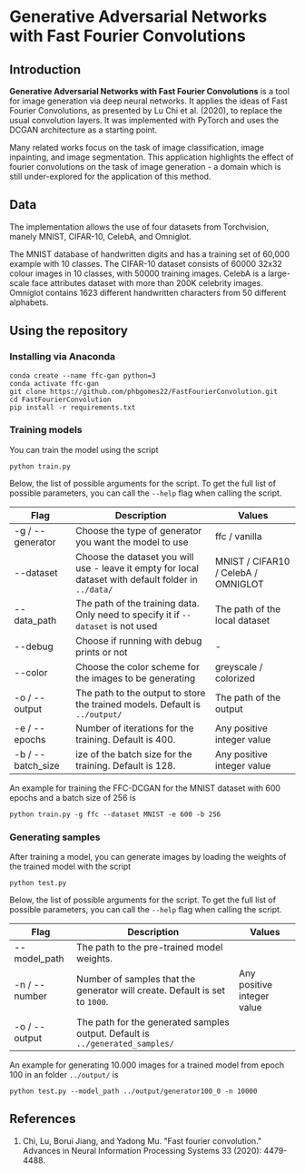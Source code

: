 # Generative Adversarial Networks with Fast Fourier Convolutions
 
 
## Introduction
 
**Generative Adversarial Networks with Fast Fourier Convolutions** is a tool for image generation via deep neural networks. It
applies the ideas of Fast Fourier Convolutions, as presented by Lu Chi et al. (2020), to replace the usual convolution layers. It was implemented with PyTorch and uses the DCGAN architecture as a starting point.
 
Many related works focus on the task of image classification, image inpainting, and image segmentation. This application highlights the effect of fourier convolutions on the task of image generation - a domain which is still under-explored for the application of this method.
 
 
## Data
 
The implementation allows the use of four datasets from Torchvision, manely MNIST, CIFAR-10, CelebA, and Omniglot.
 
The MNIST database of handwritten digits and has a training set of 60,000 example with 10 classes. The CIFAR-10 dataset consists of 60000 32x32 colour images in 10 classes, with 50000 training images. CelebA is a large-scale face attributes dataset with more than 200K celebrity images. Omniglot contains 1623 different handwritten characters from 50 different alphabets.
 
## Using the repository
 
### Installing via Anaconda
 
```
conda create --name ffc-gan python=3
conda activate ffc-gan
git clone https://github.com/phbgomes22/FastFourierConvolution.git
cd FastFourierConvolution
pip install -r requirements.txt
```
 
### Training models
 
You can train the model using the script
 
```
python train.py
```
 
Below, the list of possible arguments for the script. To get the full list of possible parameters, you can call the `--help` flag when calling the script.
 
 
| Flag | Description | Values |
| --- | --- | --- |
| -g / --generator | Choose the type of generator you want the model to use | ffc / vanilla |
| --dataset | Choose the dataset you will use - leave it empty for local dataset with default folder in `../data/` | MNIST / CIFAR10 / CelebA / OMNIGLOT |
| --data_path | The path of the training data. Only need to specify it if `--dataset` is not used | The path of the local dataset |
| --debug | Choose if running with debug prints or not | - |
| --color | Choose the color scheme for the images to be generating | greyscale / colorized |
| -o / --output | The path to the output to store the trained models. Default is `../output/` | The path of the output |
| -e / --epochs | Number of iterations for the training. Default is 400. | Any positive integer value |
| -b / --batch_size | ize of the batch size for the training. Default is 128. | Any positive integer value |
 
 
An example for training the FFC-DCGAN for the MNIST dataset with 600 epochs and a batch size of 256 is
 
```
python train.py -g ffc --dataset MNIST -e 600 -b 256
```
 
### Generating samples
 
After training a model, you can generate images by loading the weights of the trained model with the script
 
```
python test.py
```
 
Below, the list of possible arguments for the script. To get the full list of possible parameters, you can call the `--help` flag when calling the script.
 
| Flag | Description | Values |
| --- | --- | --- |
| --model_path | The path to the pre-trained model weights. |  |
| -n / --number | Number of samples that the generator will create. Default is set to `1000`. | Any positive integer value |
| -o / --output | The path for the generated samples output. Default is `../generated_samples/` | |
 
 
An example for generating 10.000 images for a trained model from epoch 100 in an folder `../output/` is
 
```
python test.py --model_path ../output/generator100_0 -n 10000
```
 
 
## References
 
1. Chi, Lu, Borui Jiang, and Yadong Mu. "Fast fourier convolution." Advances in Neural Information Processing Systems 33 (2020): 4479-4488.

